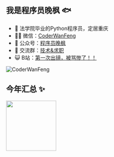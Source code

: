 
## 我是程序员晚枫 🐟

- 🐧 法学院毕业的Python程序员，定居重庆
- 👨‍💻 微信：[CoderWanFeng](http://www.python4office.cn/wechat-qrcode/)
- 🏡 公众号：[程序员晚枫](https://mp.weixin.qq.com/mp/appmsgalbum?__biz=Mzk0MDM5NDg5MA==&action=getalbum&album_id=2527265404445179905&scene=173&from_msgid=2247488424&from_itemidx=1&count=3&nolastread=1#wechat_redirect)
- 🌱 交流群：[技术&求职](http://www.python4office.cn/wechat-group/)
- 😺 B站：[第一次出镜，被骂惨了！！](https://space.bilibili.com/1989702333)

![CoderWanFeng](https://www.python-office.com/api/img-cdn/group/qr-code.jpg)

## 今年汇总 ✨

<img align="" height="137px" src="https://github-readme-stats.vercel.app/api?username=CoderWanFeng&hide_title=false&hide_border=false&show_icons=true&include_all_commits=true&line_height=21&bg_color=0,EC6C6C,FFD479,FFFC79,73FA79&theme=graywhite&locale=cn" />
